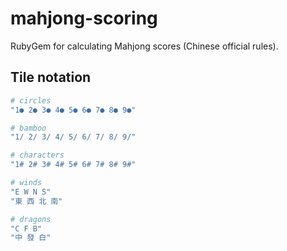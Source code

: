 mahjong-scoring
================

RubyGem for calculating Mahjong scores (Chinese official rules).

Tile notation
-------------

```ruby
# circles
"1● 2● 3● 4● 5● 6● 7● 8● 9●"

# bamboo
"1/ 2/ 3/ 4/ 5/ 6/ 7/ 8/ 9/"

# characters
"1# 2# 3# 4# 5# 6# 7# 8# 9#"

# winds
"E W N S"
"東 西 北 南"

# dragons
"C F B"
"中 發 白"
```
